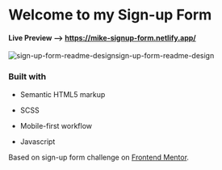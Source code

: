 # Welcome to my Sign-up Form 

#### Live Preview --> https://mike-signup-form.netlify.app/

![sign-up-form-readme-designsign-up-form-readme-design](https://user-images.githubusercontent.com/82145849/126373836-3d5d07db-b72a-4aad-84a2-ed0c3a1c456c.png)

### Built with

- Semantic HTML5 markup

- SCSS

- Mobile-first workflow

- Javascript 

  

Based on sign-up form challenge on [Frontend Mentor](https://www.frontendmentor.io/).

